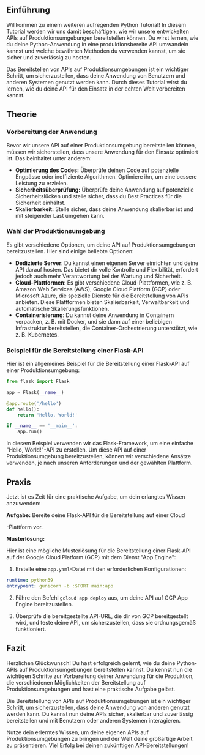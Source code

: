 
## Einführung
Willkommen zu einem weiteren aufregenden Python Tutorial! In diesem Tutorial werden wir uns damit beschäftigen, wie wir unsere entwickelten APIs auf Produktionsumgebungen bereitstellen können. Du wirst lernen, wie du deine Python-Anwendung in eine produktionsbereite API umwandeln kannst und welche bewährten Methoden du verwenden kannst, um sie sicher und zuverlässig zu hosten.

Das Bereitstellen von APIs auf Produktionsumgebungen ist ein wichtiger Schritt, um sicherzustellen, dass deine Anwendung von Benutzern und anderen Systemen genutzt werden kann. Durch dieses Tutorial wirst du lernen, wie du deine API für den Einsatz in der echten Welt vorbereiten kannst.

## Theorie
### Vorbereitung der Anwendung
Bevor wir unsere API auf einer Produktionsumgebung bereitstellen können, müssen wir sicherstellen, dass unsere Anwendung für den Einsatz optimiert ist. Das beinhaltet unter anderem:

- **Optimierung des Codes:** Überprüfe deinen Code auf potenzielle Engpässe oder ineffiziente Algorithmen. Optimiere ihn, um eine bessere Leistung zu erzielen.
- **Sicherheitsüberprüfung:** Überprüfe deine Anwendung auf potenzielle Sicherheitslücken und stelle sicher, dass du Best Practices für die Sicherheit einhältst.
- **Skalierbarkeit:** Stelle sicher, dass deine Anwendung skalierbar ist und mit steigender Last umgehen kann.

### Wahl der Produktionsumgebung
Es gibt verschiedene Optionen, um deine API auf Produktionsumgebungen bereitzustellen. Hier sind einige beliebte Optionen:

- **Dedizierte Server**: Du kannst einen eigenen Server einrichten und deine API darauf hosten. Das bietet dir volle Kontrolle und Flexibilität, erfordert jedoch auch mehr Verantwortung bei der Wartung und Sicherheit.
- **Cloud-Plattformen**: Es gibt verschiedene Cloud-Plattformen, wie z. B. Amazon Web Services (AWS), Google Cloud Platform (GCP) oder Microsoft Azure, die spezielle Dienste für die Bereitstellung von APIs anbieten. Diese Plattformen bieten Skalierbarkeit, Verwaltbarkeit und automatische Skalierungsfunktionen.
- **Containerisierung**: Du kannst deine Anwendung in Containern verpacken, z. B. mit Docker, und sie dann auf einer beliebigen Infrastruktur bereitstellen, die Container-Orchestrierung unterstützt, wie z. B. Kubernetes.

### Beispiel für die Bereitstellung einer Flask-API
Hier ist ein allgemeines Beispiel für die Bereitstellung einer Flask-API auf einer Produktionsumgebung:

```python
from flask import Flask

app = Flask(__name__)

@app.route('/hello')
def hello():
    return 'Hello, World!'

if __name__ == '__main__':
    app.run()
```

In diesem Beispiel verwenden wir das Flask-Framework, um eine einfache "Hello, World!"-API zu erstellen. Um diese API auf einer Produktionsumgebung bereitzustellen, können wir verschiedene Ansätze verwenden, je nach unseren Anforderungen und der gewählten Plattform.

## Praxis
Jetzt ist es Zeit für eine praktische Aufgabe, um dein erlangtes Wissen anzuwenden:

**Aufgabe:** Bereite deine Flask-API für die Bereitstellung auf einer Cloud

-Plattform vor.

**Musterlösung:**

Hier ist eine mögliche Musterlösung für die Bereitstellung einer Flask-API auf der Google Cloud Platform (GCP) mit dem Dienst "App Engine":

1. Erstelle eine `app.yaml`-Datei mit den erforderlichen Konfigurationen:

```yaml
runtime: python39
entrypoint: gunicorn -b :$PORT main:app
```

2. Führe den Befehl `gcloud app deploy` aus, um deine API auf GCP App Engine bereitzustellen.

3. Überprüfe die bereitgestellte API-URL, die dir von GCP bereitgestellt wird, und teste deine API, um sicherzustellen, dass sie ordnungsgemäß funktioniert.

## Fazit
Herzlichen Glückwunsch! Du hast erfolgreich gelernt, wie du deine Python-APIs auf Produktionsumgebungen bereitstellen kannst. Du kennst nun die wichtigen Schritte zur Vorbereitung deiner Anwendung für die Produktion, die verschiedenen Möglichkeiten der Bereitstellung auf Produktionsumgebungen und hast eine praktische Aufgabe gelöst.

Die Bereitstellung von APIs auf Produktionsumgebungen ist ein wichtiger Schritt, um sicherzustellen, dass deine Anwendung von anderen genutzt werden kann. Du kannst nun deine APIs sicher, skalierbar und zuverlässig bereitstellen und mit Benutzern oder anderen Systemen interagieren.

Nutze dein erlerntes Wissen, um deine eigenen APIs auf Produktionsumgebungen zu bringen und der Welt deine großartige Arbeit zu präsentieren. Viel Erfolg bei deinen zukünftigen API-Bereitstellungen!